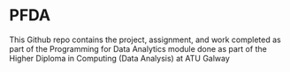 # PFDA
This Github repo contains the project, assignment, and work completed as part of the Programming for Data Analytics module done as part of the Higher Diploma in Computing (Data Analysis) at ATU Galway
